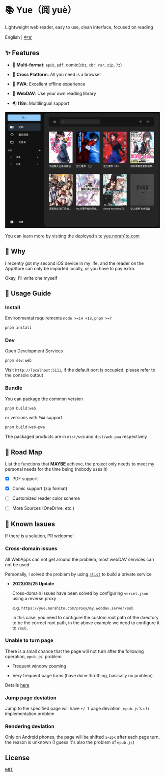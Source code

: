 # 📚 Yue（阅 yuè）

Lightweight web reader, easy to use, clean interface, focused on reading

English | [中文](./README_CN.md)

## ✨ Features

- 📖 **Multi-format**: `epub`, `pdf`, comic(`cbz`, `cbr`, `rar`, `zip`, `7z`)

- 🚀 **Cross Platform**: All you need is a browser

- 🚀 **PWA**: Excellent offline experience

- 📁 **WebDAV**: Use your own reading library

- 🌏 **I18n**: Multilingual support

![](./res/book_list.png)

You can learn more by visiting the deployed site [yue.norah1to.com](https://yue.norah1to.com)

## 🧐 Why

I recently got my second iOS device in my life, and the reader on the AppStore can only be imported locally, or you have to pay extra.

Okay, I'll write one myself

## 🎈 Usage Guide

### Install

Environmental requirements `node >=14 <18`, `pnpm >=7`

```bash
pnpm install
```

### Dev

Open Development Services

```bash
pnpm dev:web
```

Visit `http://localhost:5111`, if the default port is occupied, please refer to the console output

### Bundle

You can package the common version

```bash
pnpm build:web
```

or versions with `PWA` support

```bash
pnpm build:web-pwa
```

The packaged products are in `dist/web` and `dist/web-pwa` respectively

## 📍 Road Map

List the functions that **MAYBE** achieve, the project only needs to meet my personal needs for the time being (nobody uses it)

- [x] PDF support

- [x] Comic support (zip format)

- [ ] Customized reader color scheme

- [ ] More Sources (OneDrive, etc.)

## 🚧 Known Issues

If there is a solution, PR welcome!

### Cross-domain issues

All WebApps can not get around the problem, most webDAV services can not be used

Personally, I solved the problem by using [`alist`](https://github.com/alist-org/alist) to build a private service

- **2023/05/25 Update**

  Cross-domain issues have been solved by configuring `vercel.json` using a reverse proxy

  e.g. `https://yue.norah1to.com/proxy/my.webdav.server/sub`

  In this case, you need to configure the custom root path of the directory to be the correct root path, in the above example we need to configure it to `/sub`.

### Unable to turn page

There is a small chance that the page will not turn after the following operation, `epub.js`' problem

- Frequent window zooming

- Very frequent page turns (have done throttling, basically no problem)

Details [here](https://github.com/NoraH1to/yue/issues/1)

### Jump page deviation

Jump to the specified page will have `+/-1` page deviation, `epub.js`'s `cfi` implementation problem

### Rendering deviation

Only on Android phones, the page will be shifted `1~2px` after each page turn, the reason is unknown (I guess it's also the problem of `epub.js`)

## License

[MIT](./LICENSE)
